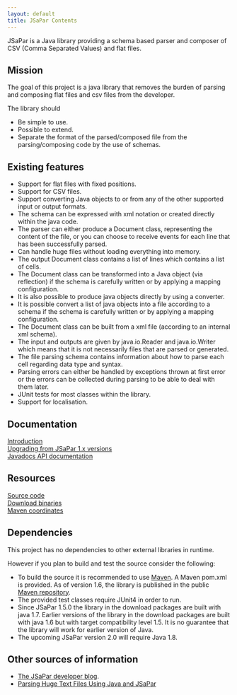 ```yaml
---
layout: default
title: JSaPar Contents
---
```


JSaPar is a Java library providing a schema based parser and composer of CSV (Comma Separated Values) and flat files.

## Mission
The goal of this project is a java library that removes the burden of parsing and composing flat files and csv files from the developer.

The library should
* Be simple to use.
* Possible to extend.
* Separate the format of the parsed/composed file from the parsing/composing code by the use of schemas.

## Existing features
* Support for flat files with fixed positions.
* Support for CSV files.
* Support converting Java objects to or from any of the other supported input or output formats.
* The schema can be expressed with xml notation or created directly within the java code.
* The parser can either produce a Document class, representing the content of the file, or you can choose to receive
 events for each line that has been successfully parsed.
* Can handle huge files without loading everything into memory.
* The output Document class contains a list of lines which contains a list of cells.
* The Document class can be transformed into a Java object (via reflection) if the schema is carefully written or by
applying a mapping configuration.
* It is also possible to produce java objects directly by using a converter.
* It is possible convert a list of java objects into a file according to a schema if the schema is carefully written
or by applying a mapping configuration.
    <!--<li>The Document class can be transformed into a xml file (according to an internal xml schema).-->
* The Document class can be built from a xml file (according to an internal xml schema).
* The input and outputs are given by java.io.Reader and java.io.Writer which means that it is not necessarily files
that are parsed or generated.
* The file parsing schema contains information about how to parse each cell regarding data type and syntax.
* Parsing errors can either be handled by exceptions thrown at first error or the errors can be collected during
parsing to be able to deal with them later.
* JUnit tests for most classes within the library.
* Support for localisation.

## Documentation
<a href="Introduction">Introduction</a><br/>
<a href="upgradingfrom1">Upgrading from JSaPar 1.x versions</a><br/>
<a href="api">Javadocs API documentation</a><br/>

## Resources
<a href="https://github.com/org-tigris-jsapar/jsapar">Source code</a><br/>
<a href="http://jsapar.tigris.org/servlets/ProjectDocumentList">Download binaries</a><br/>
<a href="http://search.maven.org/#search%7Cgav%7C1%7Cg%3A%22org.tigris.jsapar%22%20AND%20a%3A%22jsapar%22">Maven coordinates</a><br/>

## Dependencies
This project has no dependencies to other external libraries in runtime.

However if you plan to build and test the source consider the following:

<ul>
    <li>To build the source it is recommended to use <a href="https://maven.apache.org/">Maven</a>. A Maven pom.xml is provided. As of version 1.6, the library is published in the public <a href="http://search.maven.org/#search%7Cgav%7C1%7Cg%3A%22org.tigris.jsapar%22%20AND%20a%3A%22jsapar%22">Maven repository</a>.</li>
<li>The provided test classes require JUnit4 in order to run.</li>
<li>Since JSaPar 1.5.0 the library in the download packages are built with java 1.7. Earlier versions of the library in the download packages are built with java 1.6 but with target compatibility level 1.5. It is no guarantee that the library will work for earlier version of Java.</li>
<li>The upcoming JSaPar version 2.0 will require Java 1.8.</li>

</ul>

## Other sources of information
<ul>
<li><a href="http://jsapar.blogspot.com/">The JSaPar developer blog</a>.</li>
<li><a href="http://ezroad.blogspot.com/2010/02/last-week-friend-of-mine-decided-to.html">Parsing Huge Text Files Using Java and JSaPar</a></li>
</ul>

